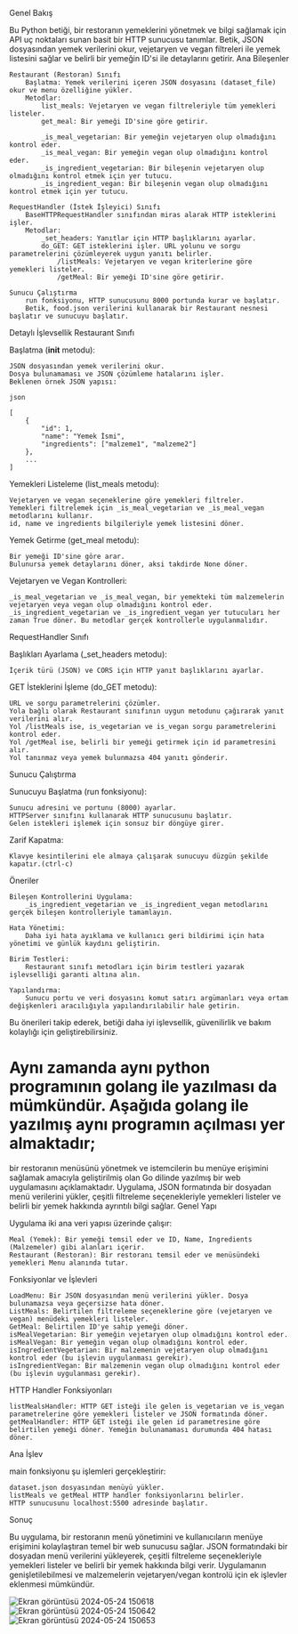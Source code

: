 Genel Bakış

Bu Python betiği, bir restoranın yemeklerini yönetmek ve bilgi sağlamak için API uç noktaları sunan basit bir HTTP sunucusu tanımlar. Betik, JSON dosyasından yemek verilerini okur, vejetaryen ve vegan filtreleri ile yemek listesini sağlar ve belirli bir yemeğin ID'si ile detaylarını getirir.
Ana Bileşenler

    Restaurant (Restoran) Sınıfı
        Başlatma: Yemek verilerini içeren JSON dosyasını (dataset_file) okur ve menu özelliğine yükler.
        Metodlar:
            list_meals: Vejetaryen ve vegan filtreleriyle tüm yemekleri listeler.
            get_meal: Bir yemeği ID'sine göre getirir.
            
            _is_meal_vegetarian: Bir yemeğin vejetaryen olup olmadığını kontrol eder.
            _is_meal_vegan: Bir yemeğin vegan olup olmadığını kontrol eder.
            _is_ingredient_vegetarian: Bir bileşenin vejetaryen olup olmadığını kontrol etmek için yer tutucu.
            _is_ingredient_vegan: Bir bileşenin vegan olup olmadığını kontrol etmek için yer tutucu.

    RequestHandler (İstek İşleyici) Sınıfı
        BaseHTTPRequestHandler sınıfından miras alarak HTTP isteklerini işler.
        Metodlar:
            _set_headers: Yanıtlar için HTTP başlıklarını ayarlar.
            do_GET: GET isteklerini işler. URL yolunu ve sorgu parametrelerini çözümleyerek uygun yanıtı belirler.
                /listMeals: Vejetaryen ve vegan kriterlerine göre yemekleri listeler.
                /getMeal: Bir yemeği ID'sine göre getirir.

    Sunucu Çalıştırma
        run fonksiyonu, HTTP sunucusunu 8000 portunda kurar ve başlatır.
        Betik, food.json verilerini kullanarak bir Restaurant nesnesi başlatır ve sunucuyu başlatır.

Detaylı İşlevsellik
Restaurant Sınıfı

Başlatma (__init__ metodu):

    JSON dosyasından yemek verilerini okur.
    Dosya bulunamaması ve JSON çözümleme hatalarını işler.
    Beklenen örnek JSON yapısı:

    json

    [
        {
            "id": 1,
            "name": "Yemek İsmi",
            "ingredients": ["malzeme1", "malzeme2"]
        },
        ...
    ]

Yemekleri Listeleme (list_meals metodu):

    Vejetaryen ve vegan seçeneklerine göre yemekleri filtreler.
    Yemekleri filtrelemek için _is_meal_vegetarian ve _is_meal_vegan metodlarını kullanır.
    id, name ve ingredients bilgileriyle yemek listesini döner.

Yemek Getirme (get_meal metodu):

    Bir yemeği ID'sine göre arar.
    Bulunursa yemek detaylarını döner, aksi takdirde None döner.

Vejetaryen ve Vegan Kontrolleri:

    _is_meal_vegetarian ve _is_meal_vegan, bir yemekteki tüm malzemelerin vejetaryen veya vegan olup olmadığını kontrol eder.
    _is_ingredient_vegetarian ve _is_ingredient_vegan yer tutucuları her zaman True döner. Bu metodlar gerçek kontrollerle uygulanmalıdır.

RequestHandler Sınıfı

Başlıkları Ayarlama (_set_headers metodu):

    İçerik türü (JSON) ve CORS için HTTP yanıt başlıklarını ayarlar.

GET İsteklerini İşleme (do_GET metodu):

    URL ve sorgu parametrelerini çözümler.
    Yola bağlı olarak Restaurant sınıfının uygun metodunu çağırarak yanıt verilerini alır.
    Yol /listMeals ise, is_vegetarian ve is_vegan sorgu parametrelerini kontrol eder.
    Yol /getMeal ise, belirli bir yemeği getirmek için id parametresini alır.
    Yol tanınmaz veya yemek bulunmazsa 404 yanıtı gönderir.

Sunucu Çalıştırma

Sunucuyu Başlatma (run fonksiyonu):

    Sunucu adresini ve portunu (8000) ayarlar.
    HTTPServer sınıfını kullanarak HTTP sunucusunu başlatır.
    Gelen istekleri işlemek için sonsuz bir döngüye girer.

Zarif Kapatma:

    Klavye kesintilerini ele almaya çalışarak sunucuyu düzgün şekilde kapatır.(ctrl-c)

Öneriler

    Bileşen Kontrollerini Uygulama:
        _is_ingredient_vegetarian ve _is_ingredient_vegan metodlarını gerçek bileşen kontrolleriyle tamamlayın.

    Hata Yönetimi:
        Daha iyi hata ayıklama ve kullanıcı geri bildirimi için hata yönetimi ve günlük kaydını geliştirin.

    Birim Testleri:
        Restaurant sınıfı metodları için birim testleri yazarak işlevselliği garanti altına alın.

    Yapılandırma:
        Sunucu portu ve veri dosyasını komut satırı argümanları veya ortam değişkenleri aracılığıyla yapılandırılabilir hale getirin.

Bu önerileri takip ederek, betiği daha iyi işlevsellik, güvenilirlik ve bakım kolaylığı için geliştirebilirsiniz.


<h1>Aynı zamanda aynı python programının golang ile yazılması da mümkündür.
Aşağıda golang ile yazılmış aynı programın açılması yer almaktadır;</h1>

bir restoranın menüsünü yönetmek ve istemcilerin bu menüye erişimini sağlamak amacıyla geliştirilmiş olan Go dilinde yazılmış bir web uygulamasını açıklamaktadır. Uygulama, JSON formatında bir dosyadan menü verilerini yükler, çeşitli filtreleme seçenekleriyle yemekleri listeler ve belirli bir yemek hakkında ayrıntılı bilgi sağlar.
Genel Yapı

Uygulama iki ana veri yapısı üzerinde çalışır:

    Meal (Yemek): Bir yemeği temsil eder ve ID, Name, Ingredients (Malzemeler) gibi alanları içerir.
    Restaurant (Restoran): Bir restoranı temsil eder ve menüsündeki yemekleri Menu alanında tutar.

Fonksiyonlar ve İşlevleri

    LoadMenu: Bir JSON dosyasından menü verilerini yükler. Dosya bulunamazsa veya geçersizse hata döner.
    ListMeals: Belirtilen filtreleme seçeneklerine göre (vejetaryen ve vegan) menüdeki yemekleri listeler.
    GetMeal: Belirtilen ID'ye sahip yemeği döner.
    isMealVegetarian: Bir yemeğin vejetaryen olup olmadığını kontrol eder.
    isMealVegan: Bir yemeğin vegan olup olmadığını kontrol eder.
    isIngredientVegetarian: Bir malzemenin vejetaryen olup olmadığını kontrol eder (bu işlevin uygulanması gerekir).
    isIngredientVegan: Bir malzemenin vegan olup olmadığını kontrol eder (bu işlevin uygulanması gerekir).

HTTP Handler Fonksiyonları

    listMealsHandler: HTTP GET isteği ile gelen is_vegetarian ve is_vegan parametrelerine göre yemekleri listeler ve JSON formatında döner.
    getMealHandler: HTTP GET isteği ile gelen id parametresine göre belirtilen yemeği döner. Yemeğin bulunamaması durumunda 404 hatası döner.

Ana İşlev

main fonksiyonu şu işlemleri gerçekleştirir:

    dataset.json dosyasından menüyü yükler.
    listMeals ve getMeal HTTP handler fonksiyonlarını belirler.
    HTTP sunucusunu localhost:5500 adresinde başlatır.

Sonuç

Bu uygulama, bir restoranın menü yönetimini ve kullanıcıların menüye erişimini kolaylaştıran temel bir web sunucusu sağlar. JSON formatındaki bir dosyadan menü verilerini yükleyerek, çeşitli filtreleme seçenekleriyle yemekleri listeler ve belirli bir yemek hakkında bilgi verir. Uygulamanın genişletilebilmesi ve malzemelerin vejetaryen/vegan kontrolü için ek işlevler eklenmesi mümkündür.


![Ekran görüntüsü 2024-05-24 150618](https://github.com/arazumut/server-to-listen-website-backend/assets/150933483/873d1907-82e5-4574-9952-5cc7744eaa6d)
![Ekran görüntüsü 2024-05-24 150642](https://github.com/arazumut/server-to-listen-website-backend/assets/150933483/f73d3af2-f941-48f7-9b29-f4ccd33354d1)
![Ekran görüntüsü 2024-05-24 150653](https://github.com/arazumut/server-to-listen-website-backend/assets/150933483/a8d4b9e9-a948-4c10-b33e-bba9507533d9)
